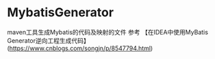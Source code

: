 # MybatisGenerator
maven工具生成Mybatis的代码及映射的文件
参考 【在IDEA中使用MyBatis Generator逆向工程生成代码】(https://www.cnblogs.com/songjn/p/8547794.html)
